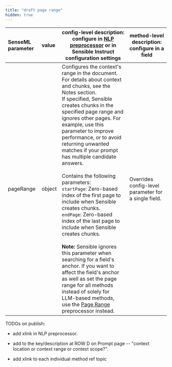 ```yaml
---
title: "draft page range"
hidden: true
---
```


| SenseML parameter | value  | config-level description:<br/>configure in [NLP preprocessor](doc:nlp) or in Sensible Instruct configuration settings | method-level description:<br/>configure in a field   |
| :---------------- | :----- | ------------------------------------------------------------ | ---------------------------------------------------- |
| pageRange         | object | Configures the context's range in the document. For details about context and chunks, see the Notes section.<br/>If specified, Sensible creates chunks in the specified page range and ignores other pages. For example, use this parameter to improve performance, or to avoid returning unwanted matches if your prompt has multiple candidate answers.<br/><br/>Contains the following parameters: <br/>`startPage`:  Zero-based index of the first page to include when Sensible creates chunks. <br/>`endPage`: Zero-based index of the last page to include when Sensible creates chunks.<br/><br/>**Note:** Sensible ignores this parameter when searching for a field's anchor. If you want to affect the field's anchor as well as set the page range for all methods instead of solely for LLM-based methods, use the [Page Range](doc:page-range) preprocessor instead.<br/> | Overrides config-level parameter for a single field. |

TODOs on publish:

- add xlink in NLP preprocessor.

- add to the key/description at ROW D on Prompt page -- "context location or context range or context scope?".

- add xlink to each individual method ref topic

  